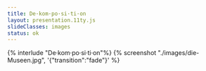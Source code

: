 ```yaml
---
title: De·kom·po·si·ti·on
layout: presentation.11ty.js
slideClasses: images
status: ok
---
```


{% interlude "De·kom·po·si·ti·on"%}
{% screenshot "./images/die-Museen.jpg", '{"transition":"fade"}' %}



